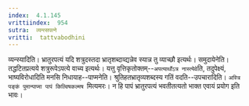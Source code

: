 ```yaml
---
index:  4.1.145
vrittiindex:  954
sutra:  व्यन्त्सपत्ने
vritti:  tattvabodhini 
---
```


व्यन्स्यादिति। भ्रातुरपत्यं यदि शत्रुदस्तदा भ्रातृशब्दाव्द्यन्नेव स्यान्न तु व्याच्छौ इत्यर्थः। समुदायेनेति। तद्धटितप्रत्यये शत्रुरूपेऽपत्ये वाच्य इत्यर्थः। यत्तु वृत्तिकृतोक्तम्--`अपत्यार्थोऽत्र नास्त्येवे`ति, तदुपेक्ष्यं, भाष्यविरोधादिति मनसि निधायाह--पाप्मनेति। श्रुतिहतभ्रातृव्यशब्दस्य गतिं वदति--उपचारादिति। `अस्त्रि पङ्कं पुमान्पाप्मा पापं किल्विषकल्मष `मित्यमरः। न हि पापं भ्रातुरपत्यं भवतीतत्यतो भाक्त एवायं प्रयोग इति भावः। 

